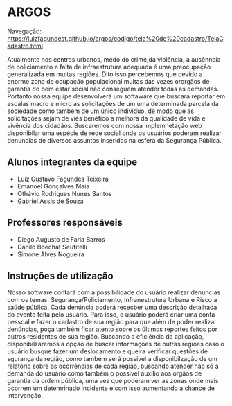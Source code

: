 # ARGOS
Navegação: https://luizfagundest.github.io/argos/codigo/tela%20de%20cadastro/TelaCadastro.html

Atualmente nos centros urbanos, medo do crime,da violência, a ausênncia de policiamento e falta de infraestrutura adequada é uma preocupação generalizada em muitas regiões. Dito isso percebemos que devido a enorme zona de ocupação populacional muitas das vezes ororgãos de garantia do bem estar social não conseguem atender todas as demandas. Portanto nossa equipe desenvolverá um softaware que buscará reportar em escalas macro e micro as solicitações de um uma determinada parcela da sociedade como também de um único indivíduo, de modo que as solicitações sejam de viés benéfico a melhora da qualidade de vida e vivência dos cidadãos. Buscaremos com nossa implemnetação web disponibilar uma espécie de rede social onde os usuários poderam realizar denuncias de diversos assuntos inseridos na esfera da Segurança Pública. 

## Alunos integrantes da equipe

* Luiz Gustavo Fagundes Teixeira
* Emanoel Gonçalves Maia
* Othávio Rodrigues Nunes Santos
* Gabriel Assis de Souza

## Professores responsáveis

* Diego Augusto de Faria Barros
* Danilo Boechat Seufitelli
* Simone Alves Nogueira

## Instruções de utilização

Nosso software contará com a possibilidade do usuário realizar denuncias com os temas: Segurança/Policiamento, Infranestrutura Urbana e Risco a saúde pública. Cada denúncia poderá rececber uma descrição detalhada do evento feita pelo usuário. Para isso, o usuário poderá criar  uma conta pessoal e fazer o cadastro de sua região para que além de poder realizar denúncias, poça também ficar atento sobre os últimos reportes feitos por outros residentes de sua região. 
Buscando a eficiência da aplicação, disponibilzaremos a opção de buscar informações de outras regiões caso o usuário busque fazer um deslocamento e queira verificar questões de sgurança da região, como também será possível a disponibilzação de um relátório sobre as ocorrências de cada região, buscando atender não só a demanda do usuário como também o possível auxílio aos orgãos de garantia da ordem pública, uma vez que poderam ver as zonas onde mais ocorrem um detemrinado incidente e com isso aumentando a chance de intervenção. 
